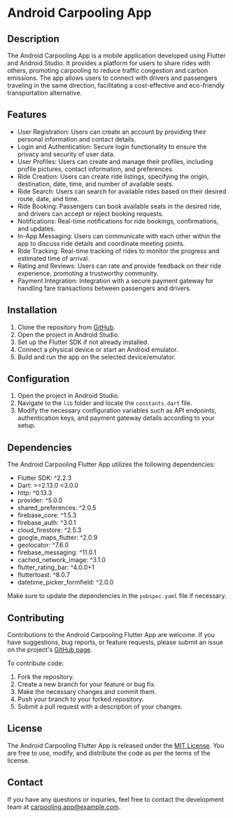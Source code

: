 # Android Carpooling App

## Description
The Android Carpooling  App is a mobile application developed using Flutter and Android Studio. It provides a platform for users to share rides with others, promoting carpooling to reduce traffic congestion and carbon emissions. The app allows users to connect with drivers and passengers traveling in the same direction, facilitating a cost-effective and eco-friendly transportation alternative.

## Features
- User Registration: Users can create an account by providing their personal information and contact details.
- Login and Authentication: Secure login functionality to ensure the privacy and security of user data.
- User Profiles: Users can create and manage their profiles, including profile pictures, contact information, and preferences.
- Ride Creation: Users can create ride listings, specifying the origin, destination, date, time, and number of available seats.
- Ride Search: Users can search for available rides based on their desired route, date, and time.
- Ride Booking: Passengers can book available seats in the desired ride, and drivers can accept or reject booking requests.
- Notifications: Real-time notifications for ride bookings, confirmations, and updates.
- In-App Messaging: Users can communicate with each other within the app to discuss ride details and coordinate meeting points.
- Ride Tracking: Real-time tracking of rides to monitor the progress and estimated time of arrival.
- Rating and Reviews: Users can rate and provide feedback on their ride experience, promoting a trustworthy community.
- Payment Integration: Integration with a secure payment gateway for handling fare transactions between passengers and drivers.

## Installation
1. Clone the repository from [GitHub](https://github.com/your/repo).
2. Open the project in Android Studio.
3. Set up the Flutter SDK if not already installed.
4. Connect a physical device or start an Android emulator.
5. Build and run the app on the selected device/emulator.

## Configuration
1. Open the project in Android Studio.
2. Navigate to the `lib` folder and locate the `constants.dart` file.
3. Modify the necessary configuration variables such as API endpoints, authentication keys, and payment gateway details according to your setup.

## Dependencies
The Android Carpooling Flutter App utilizes the following dependencies:
- Flutter SDK: ^2.2.3
- Dart: >=2.13.0 <3.0.0
- http: ^0.13.3
- provider: ^5.0.0
- shared_preferences: ^2.0.5
- firebase_core: ^1.5.3
- firebase_auth: ^3.0.1
- cloud_firestore: ^2.5.3
- google_maps_flutter: ^2.0.9
- geolocator: ^7.6.0
- firebase_messaging: ^11.0.1
- cached_network_image: ^3.1.0
- flutter_rating_bar: ^4.0.0+1
- fluttertoast: ^8.0.7
- datetime_picker_formfield: ^2.0.0

Make sure to update the dependencies in the `pubspec.yaml` file if necessary.

## Contributing
Contributions to the Android Carpooling Flutter App are welcome. If you have suggestions, bug reports, or feature requests, please submit an issue on the project's [GitHub page](https://github.com/your/repo/issues).

To contribute code:
1. Fork the repository.
2. Create a new branch for your feature or bug fix.
3. Make the necessary changes and commit them.
4. Push your branch to your forked repository.
5. Submit a pull request with a description of your changes.

## License
The Android Carpooling Flutter App is released under the [MIT License](https://opensource.org/licenses/MIT). You are free to use, modify, and distribute the code as per the terms of the license.

## Contact
If you have any questions or inquiries, feel free to contact the development team at carpooling.app@example.com.
